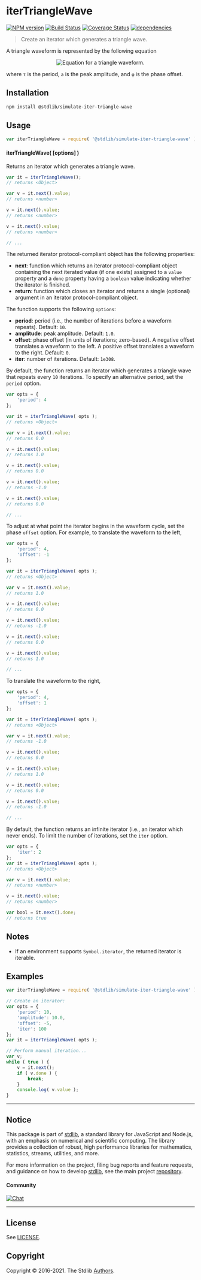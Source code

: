<!--

@license Apache-2.0

Copyright (c) 2019 The Stdlib Authors.

Licensed under the Apache License, Version 2.0 (the "License");
you may not use this file except in compliance with the License.
You may obtain a copy of the License at

   http://www.apache.org/licenses/LICENSE-2.0

Unless required by applicable law or agreed to in writing, software
distributed under the License is distributed on an "AS IS" BASIS,
WITHOUT WARRANTIES OR CONDITIONS OF ANY KIND, either express or implied.
See the License for the specific language governing permissions and
limitations under the License.

-->

# iterTriangleWave

[![NPM version][npm-image]][npm-url] [![Build Status][test-image]][test-url] [![Coverage Status][coverage-image]][coverage-url] [![dependencies][dependencies-image]][dependencies-url]

> Create an iterator which generates a triangle wave.

<!-- Section to include introductory text. Make sure to keep an empty line after the intro `section` element and another before the `/section` close. -->

<section class="intro">

A triangle waveform is represented by the following equation

<!-- <equation class="equation" label="eq:triangle_waveform" align="center" raw="f(t; \tau, a, \varphi) = \frac{2a}{\pi} \operatorname{arcsin} \sin \frac{2\pi(t-\varphi)}{\tau}" alt="Equation for a triangle waveform."> -->

<div class="equation" align="center" data-raw-text="f(t; \tau, a, \varphi) = \frac{2a}{\pi} \operatorname{arcsin} \sin \frac{2\pi(t-\varphi)}{\tau}" data-equation="eq:triangle_waveform">
    <img src="https://cdn.jsdelivr.net/gh/stdlib-js/stdlib@5827c258000edcb03496265cdfd372d686b4c656/lib/node_modules/@stdlib/simulate/iter/triangle-wave/docs/img/equation_triangle_waveform.svg" alt="Equation for a triangle waveform.">
    <br>
</div>

<!-- </equation> -->

where `τ` is the period, `a` is the peak amplitude, and `φ` is the phase offset.

<!-- TODO: add a figure showing a triangle wave -->

</section>

<!-- /.intro -->

<!-- Package usage documentation. -->

<section class="installation">

## Installation

```bash
npm install @stdlib/simulate-iter-triangle-wave
```

</section>

<section class="usage">

## Usage

```javascript
var iterTriangleWave = require( '@stdlib/simulate-iter-triangle-wave' );
```

#### iterTriangleWave( \[options] )

Returns an iterator which generates a triangle wave.

```javascript
var it = iterTriangleWave();
// returns <Object>

var v = it.next().value;
// returns <number>

v = it.next().value;
// returns <number>

v = it.next().value;
// returns <number>

// ...
```

The returned iterator protocol-compliant object has the following properties:

-   **next**: function which returns an iterator protocol-compliant object containing the next iterated value (if one exists) assigned to a `value` property and a `done` property having a `boolean` value indicating whether the iterator is finished.
-   **return**: function which closes an iterator and returns a single (optional) argument in an iterator protocol-compliant object.

The function supports the following `options`:

-   **period**: period (i.e., the number of iterations before a waveform repeats). Default: `10`.
-   **amplitude**: peak amplitude. Default: `1.0`.
-   **offset**: phase offset (in units of iterations; zero-based). A negative offset translates a waveform to the left. A positive offset translates a waveform to the right. Default: `0`.
-   **iter**: number of iterations. Default: `1e308`.

By default, the function returns an iterator which generates a triangle wave that repeats every `10` iterations. To specify an alternative period, set the `period` option.

```javascript
var opts = {
    'period': 4
};

var it = iterTriangleWave( opts );
// returns <Object>

var v = it.next().value;
// returns 0.0

v = it.next().value;
// returns 1.0

v = it.next().value;
// returns 0.0

v = it.next().value;
// returns -1.0

v = it.next().value;
// returns 0.0

// ...
```

To adjust at what point the iterator begins in the waveform cycle, set the phase `offset` option. For example, to translate the waveform to the left,

```javascript
var opts = {
    'period': 4,
    'offset': -1
};

var it = iterTriangleWave( opts );
// returns <Object>

var v = it.next().value;
// returns 1.0

v = it.next().value;
// returns 0.0

v = it.next().value;
// returns -1.0

v = it.next().value;
// returns 0.0

v = it.next().value;
// returns 1.0

// ...
```

To translate the waveform to the right,

```javascript
var opts = {
    'period': 4,
    'offset': 1
};

var it = iterTriangleWave( opts );
// returns <Object>

var v = it.next().value;
// returns -1.0

v = it.next().value;
// returns 0.0

v = it.next().value;
// returns 1.0

v = it.next().value;
// returns 0.0

v = it.next().value;
// returns -1.0

// ...
```

By default, the function returns an infinite iterator (i.e., an iterator which never ends). To limit the number of iterations, set the `iter` option.

```javascript
var opts = {
    'iter': 2
};
var it = iterTriangleWave( opts );
// returns <Object>

var v = it.next().value;
// returns <number>

v = it.next().value;
// returns <number>

var bool = it.next().done;
// returns true
```

</section>

<!-- /.usage -->

<!-- Package usage notes. Make sure to keep an empty line after the `section` element and another before the `/section` close. -->

<section class="notes">

## Notes

-   If an environment supports `Symbol.iterator`, the returned iterator is iterable.

</section>

<!-- /.notes -->

<!-- Package usage examples. -->

<section class="examples">

## Examples

<!-- eslint no-undef: "error" -->

```javascript
var iterTriangleWave = require( '@stdlib/simulate-iter-triangle-wave' );

// Create an iterator:
var opts = {
    'period': 10,
    'amplitude': 10.0,
    'offset': -5,
    'iter': 100
};
var it = iterTriangleWave( opts );

// Perform manual iteration...
var v;
while ( true ) {
    v = it.next();
    if ( v.done ) {
        break;
    }
    console.log( v.value );
}
```

</section>

<!-- /.examples -->

<!-- Section to include cited references. If references are included, add a horizontal rule *before* the section. Make sure to keep an empty line after the `section` element and another before the `/section` close. -->

<section class="references">

</section>

<!-- /.references -->

<!-- Section for all links. Make sure to keep an empty line after the `section` element and another before the `/section` close. -->


<section class="main-repo" >

* * *

## Notice

This package is part of [stdlib][stdlib], a standard library for JavaScript and Node.js, with an emphasis on numerical and scientific computing. The library provides a collection of robust, high performance libraries for mathematics, statistics, streams, utilities, and more.

For more information on the project, filing bug reports and feature requests, and guidance on how to develop [stdlib][stdlib], see the main project [repository][stdlib].

#### Community

[![Chat][chat-image]][chat-url]

---

## License

See [LICENSE][stdlib-license].


## Copyright

Copyright &copy; 2016-2021. The Stdlib [Authors][stdlib-authors].

</section>

<!-- /.stdlib -->

<!-- Section for all links. Make sure to keep an empty line after the `section` element and another before the `/section` close. -->

<section class="links">

[npm-image]: http://img.shields.io/npm/v/@stdlib/simulate-iter-triangle-wave.svg
[npm-url]: https://npmjs.org/package/@stdlib/simulate-iter-triangle-wave

[test-image]: https://github.com/stdlib-js/simulate-iter-triangle-wave/actions/workflows/test.yml/badge.svg
[test-url]: https://github.com/stdlib-js/simulate-iter-triangle-wave/actions/workflows/test.yml

[coverage-image]: https://img.shields.io/codecov/c/github/stdlib-js/simulate-iter-triangle-wave/main.svg
[coverage-url]: https://codecov.io/github/stdlib-js/simulate-iter-triangle-wave?branch=main

[dependencies-image]: https://img.shields.io/david/stdlib-js/simulate-iter-triangle-wave.svg
[dependencies-url]: https://david-dm.org/stdlib-js/simulate-iter-triangle-wave/main

[chat-image]: https://img.shields.io/gitter/room/stdlib-js/stdlib.svg
[chat-url]: https://gitter.im/stdlib-js/stdlib/

[stdlib]: https://github.com/stdlib-js/stdlib

[stdlib-authors]: https://github.com/stdlib-js/stdlib/graphs/contributors

[stdlib-license]: https://raw.githubusercontent.com/stdlib-js/simulate-iter-triangle-wave/main/LICENSE

</section>

<!-- /.links -->
